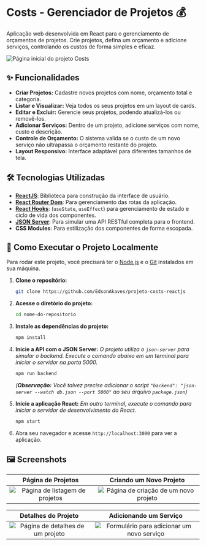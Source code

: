 # Costs - Gerenciador de Projetos 💰

Aplicação web desenvolvida em React para o gerenciamento de orçamentos de projetos. Crie projetos, defina um orçamento e adicione serviços, controlando os custos de forma simples e eficaz.

![Página inicial do projeto Costs](https://user-images.githubusercontent.com/103129996/165330718-d9b18c6d-514b-42e6-a1d8-c1f92f3b3c94.png)

## ✨ Funcionalidades

* **Criar Projetos:** Cadastre novos projetos com nome, orçamento total e categoria.
* **Listar e Visualizar:** Veja todos os seus projetos em um layout de cards.
* **Editar e Excluir:** Gerencie seus projetos, podendo atualizá-los ou removê-los.
* **Adicionar Serviços:** Dentro de um projeto, adicione serviços com nome, custo e descrição.
* **Controle de Orçamento:** O sistema valida se o custo de um novo serviço não ultrapassa o orçamento restante do projeto.
* **Layout Responsivo:** Interface adaptável para diferentes tamanhos de tela.

## 🛠️ Tecnologias Utilizadas

* **[ReactJS](https://reactjs.org/)**: Biblioteca para construção da interface de usuário.
* **[React Router Dom](https://reactrouter.com/)**: Para gerenciamento das rotas da aplicação.
* **[React Hooks](https://reactjs.org/docs/hooks-intro.html)**: (`useState`, `useEffect`) para gerenciamento de estado e ciclo de vida dos componentes.
* **[JSON Server](https://github.com/typicode/json-server)**: Para simular uma API RESTful completa para o frontend.
* **CSS Modules**: Para estilização dos componentes de forma escopada.

## 🚀 Como Executar o Projeto Localmente

Para rodar este projeto, você precisará ter o [Node.js](https://nodejs.org/en/) e o [Git](https://git-scm.com/) instalados em sua máquina.

1.  **Clone o repositório:**
    ```bash
    git clone https://github.com/EdsonAkaves/projeto-costs-reactjs
    ```

2.  **Acesse o diretório do projeto:**
    ```bash
    cd nome-do-repositorio
    ```

3.  **Instale as dependências do projeto:**
    ```bash
    npm install
    ```

4.  **Inicie a API com o JSON Server:**
    *O projeto utiliza o `json-server` para simular o backend. Execute o comando abaixo em um terminal para iniciar o servidor na porta 5000.*
    ```bash
    npm run backend
    ```
    *(**Observação:** Você talvez precise adicionar o script `"backend": "json-server --watch db.json --port 5000"` ao seu arquivo `package.json`)*

5.  **Inicie a aplicação React:**
    *Em outro terminal, execute o comando para iniciar o servidor de desenvolvimento do React.*
    ```bash
    npm start
    ```

6.  Abra seu navegador e acesse `http://localhost:3000` para ver a aplicação.

## 🖼️ Screenshots

| Página de Projetos | Criando um Novo Projeto |
| :---: | :---: |
| ![Página de listagem de projetos](https://user-images.githubusercontent.com/103129996/165331296-ac355ad7-2153-4dd4-bd3b-17d76c6777fe.png) | ![Página de criação de um novo projeto](https://user-images.githubusercontent.com/103129996/165330904-72d201d5-5336-467a-8ad3-8255dd327890.png) |

| Detalhes do Projeto | Adicionando um Serviço |
| :---: | :---: |
| ![Página de detalhes de um projeto](https://user-images.githubusercontent.com/103129996/165331038-0fb41c5f-242f-4d54-b726-00d2402ff00d.png) | ![Formulário para adicionar um novo serviço](https://user-images.githubusercontent.com/103129996/165331168-00c8ee61-4166-46b8-aa8d-5656194213a5.png) |
